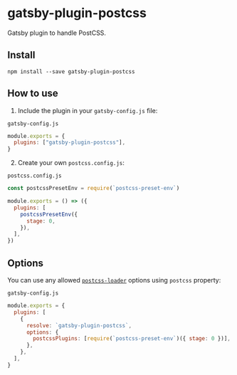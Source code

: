 # gatsby-plugin-postcss

Gatsby plugin to handle PostCSS.

## Install

`npm install --save gatsby-plugin-postcss`

## How to use

1.  Include the plugin in your `gatsby-config.js` file:

`gatsby-config.js`

```js
module.exports = {
  plugins: ["gatsby-plugin-postcss"],
}
```

2.  Create your own `postcss.config.js`:

`postcss.config.js`

```js
const postcssPresetEnv = require(`postcss-preset-env`)

module.exports = () => ({
  plugins: [
    postcssPresetEnv({
      stage: 0,
    }),
  ],
})
```

## Options

You can use any allowed [`postcss-loader`](https://github.com/postcss/postcss-loader#options) options using `postcss` property:

`gatsby-config.js`

```js
module.exports = {
  plugins: [
    {
      resolve: `gatsby-plugin-postcss`,
      options: {
        postcssPlugins: [require(`postcss-preset-env`)({ stage: 0 })],
      },
    },
  ],
}
```
